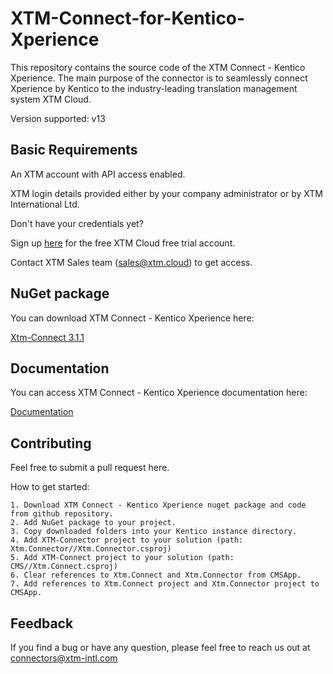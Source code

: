 # XTM-Connect-for-Kentico-Xperience

This repository contains the source code of the XTM Connect - Kentico Xperience. The main purpose of the connector is to seamlessly connect Xperience by Kentico to the industry-leading translation management system XTM Cloud.

Version supported: v13

## Basic Requirements

An XTM account with API access enabled.

XTM login details provided either by your company administrator or by XTM International Ltd.

Don't have your credentials yet?

Sign up [here](https://xtm.cloud/trial/) for the free XTM Cloud free trial account.

Contact XTM Sales team (sales@xtm.cloud) to get access. 

## NuGet package

You can download XTM Connect - Kentico Xperience here:

[Xtm-Connect 3.1.1](https://github.com/xtm-connect/XTM-Connect-for-Kentico-Xperience/releases/download/3.1.1/XtmConnect.3.1.1.nupkg)
## Documentation

You can access XTM Connect - Kentico Xperience documentation here:

[Documentation](https://github.com/xtm-connect/XTM-Connect-for-Kentico-Xperience/blob/main/xtm-connect-for-kentico.pdf)


## Contributing

Feel free to submit a pull request here.

How to get started:

    1. Download XTM Connect - Kentico Xperience nuget package and code from github repository.
    2. Add NuGet package to your project.
    3. Copy downloaded folders into your Kentico instance directory.
    4. Add XTM-Connector project to your solution (path: Xtm.Connector//Xtm.Connector.csproj)
    5. Add XTM-Connect project to your solution (path: CMS//Xtm.Connect.csproj)
    6. Clear references to Xtm.Connect and Xtm.Connector from CMSApp.
    7. Add references to Xtm.Connect project and Xtm.Connector project to CMSApp.

## Feedback

If you find a bug or have any question, please feel free to reach us out at connectors@xtm-intl.com
